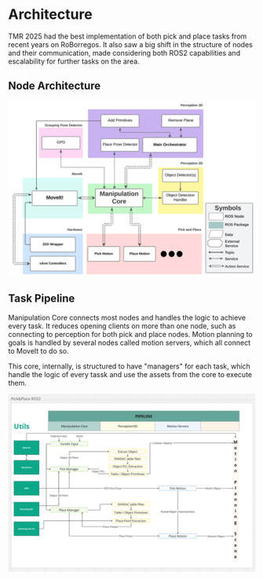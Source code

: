 # Architecture

TMR 2025 had the best implementation of both pick and place tasks from recent years on RoBorregos. It also saw a big shift in the structure of nodes and their communication, made considering both ROS2 capabilities and escalability for further tasks on the area.

## Node Architecture

![image](../../assets/home/Manipulation/architecture_tmr2025.png)

## Task Pipeline

Manipulation Core connects most nodes and handles the logic to achieve every task. It reduces opening clients on more than one node, such as connecting to perception for both pick and place nodes. Motion planning to goals is handled by several nodes called motion servers, which all connect to MoveIt to do so. 

This core, internally, is structured to have "managers" for each task, which handle the logic of every tassk and use the assets from the core to execute them.

![image](../../assets/home/Manipulation/pipeline_tmr2025.png)